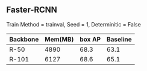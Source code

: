 ## Faster-RCNN
Train Method = trainval,  Seed = 1,   Determinitic = False 

| Backbone | Mem(MB) | box AP | Baseline |
|----------|---------|--------|----------|
| R-50     | 4890    | 68.3   | 63.1     |
| R-101    | 6127    | 68.6   | 65.1     |
